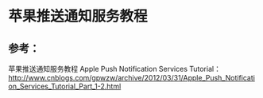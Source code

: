 # 苹果推送通知服务教程





## 参考：

苹果推送通知服务教程 Apple Push Notification Services Tutorial： http://www.cnblogs.com/gpwzw/archive/2012/03/31/Apple_Push_Notification_Services_Tutorial_Part_1-2.html
